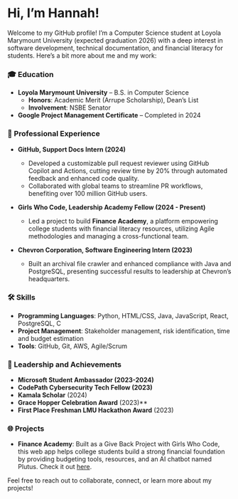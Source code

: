 # Hi, I’m Hannah!

Welcome to my GitHub profile! I’m a Computer Science student at Loyola Marymount University (expected graduation 2026) with a deep interest in software development, technical documentation, and financial literacy for students. Here’s a bit more about me and my work:

### 🎓 Education
- **Loyola Marymount University** – B.S. in Computer Science  
   - **Honors**: Academic Merit (Arrupe Scholarship), Dean’s List
   - **Involvement**: NSBE Senator
- **Google Project Management Certificate** – Completed in 2024

### 💼 Professional Experience
- **GitHub, Support Docs Intern (2024)**
   - Developed a customizable pull request reviewer using GitHub Copilot and Actions, cutting review time by 20% through automated feedback and enhanced code quality.
   - Collaborated with global teams to streamline PR workflows, benefiting over 100 million GitHub users.

- **Girls Who Code, Leadership Academy Fellow (2024 - Present)**
   - Led a project to build **Finance Academy**, a platform empowering college students with financial literacy resources, utilizing Agile methodologies and managing a cross-functional team.

- **Chevron Corporation, Software Engineering Intern (2023)**
   - Built an archival file crawler and enhanced compliance with Java and PostgreSQL, presenting successful results to leadership at Chevron’s headquarters.

### 🛠 Skills
- **Programming Languages**: Python, HTML/CSS, Java, JavaScript, React, PostgreSQL, C
- **Project Management**: Stakeholder management, risk identification, time and budget estimation
- **Tools**: GitHub, Git, AWS, Agile/Scrum

### 🌟 Leadership and Achievements
- **Microsoft Student Ambassador (2023-2024)**
- **CodePath Cybersecurity Tech Fellow (2023)**
- **Kamala Scholar** (2024)
- **Grace Hopper Celebration Award** (2023)**
- **First Place Freshman LMU Hackathon Award** (2023)

### 🌐 Projects
- **Finance Academy**: Built as a Give Back Project with Girls Who Code, this web app helps college students build a strong financial foundation by providing budgeting tools, resources, and an AI chatbot named Plutus. Check it out [here](https://gwc-la.web.app/home).

Feel free to reach out to collaborate, connect, or learn more about my projects!
